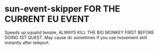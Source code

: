 # sun-event-skipper FOR THE CURRENT EU EVENT

Speeds up squalid temple, ALWAYS KILL THE BIG MONKEY FIRST BEFORE DOING 1ST QUEST.
May cause dc sometimes if you use movement skill instantly after teleport.
